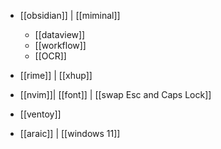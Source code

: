 - [[obsidian]] | [[miminal]]
	- [[dataview]]
	- [[workflow]]
	- [[OCR]]

- [[rime]] | [[xhup]]

- [[nvim]]| [[font]] | [[swap Esc and  Caps Lock]]

- [[ventoy]]

- [[araic]] | [[windows  11]]


